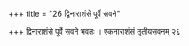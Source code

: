+++
title = "26 द्विनाराशंसे पूर्वे सवने"

+++
द्विनाराशंसे पूर्वे सवने भवतः । एकनाराशंसं तृतीयसवनम् २६